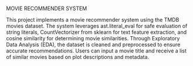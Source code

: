MOVIE RECOMMENDER SYSTEM


This project implements a movie recommender system using the TMDB movies dataset. The system leverages ast.literal_eval for safe evaluation of string literals, CountVectorizer from sklearn for text feature extraction, and cosine similarity for determining movie similarities. Through Exploratory Data Analysis (EDA), the dataset is cleaned and preprocessed to ensure accurate recommendations. Users can input a movie title and receive a list of similar movies based on plot descriptions and metadata.
